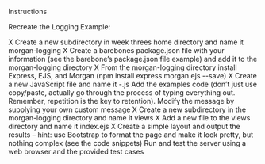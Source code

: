Instructions

Recreate the Logging Example:

X Create a new subdirectory in week threes home directory and name it morgan-logging
X Create a barebones package.json file with your information (see the barebone’s package.json file example) and add it to the morgan-logging directory
X From the morgan-logging directory install Express, EJS, and Morgan (npm install express morgan ejs --save)
X Create a new JavaScript file and name it <yourLastName>-<assignmentName>.js
Add the examples code (don’t just use copy/paste, actually go through the process of typing everything out.  Remember, repetition is the key to retention).
Modify the message by supplying your own custom message
X Create a new subdirectory in the morgan-logging directory and name it views
X Add a new file to the views directory and name it index.ejs
X Create a simple layout and output the results – hint: use Bootstrap to format the page and make it look pretty, but nothing complex (see the code snippets)
Run and test the server using a web browser and the provided test cases
